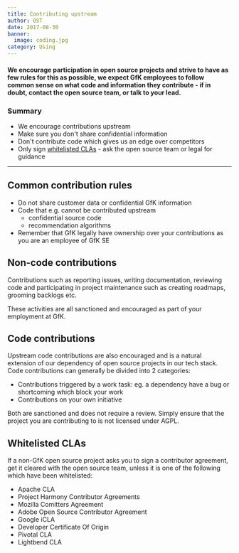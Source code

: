 ```yaml
---
title: Contributing upstream
author: OST
date: 2017-08-30
banner:
  image: coding.jpg
category: Using
---
```


#### We encourage participation in open source projects and strive to have as few rules for this as possible, we expect GfK employees to follow common sense on what code and information they contribute - if in doubt, contact the open source team, or talk to your lead.

### Summary

* We encourage contributions upstream
* Make sure you don't share confidential information
* Don't contribute code which gives us an edge over competitors
* Only sign [whitelisted CLAs](#whitelisted-clas) - ask the open source team or legal for guidance

---

## Common contribution rules

* Do not share customer data or confidential GfK information
* Code that e.g. cannot be contributed upstream
  * confidential source code
  * recommendation algorithms
* Remember that GfK legally have ownership over your contributions as you are an employee of GfK SE

## Non-code contributions

Contributions such as reporting issues, writing documentation, reviewing code and participating
in project maintenance such as creating roadmaps, grooming backlogs etc.

These activities are all sanctioned and encouraged as part of your employment at GfK.

## Code contributions

Upstream code contributions are also encouraged and is a natural extension of our dependency of
open source projects in our tech stack. Code contributions can generally be divided into 2 categories:

* Contributions triggered by a work task: eg. a dependency have a bug or shortcoming which block your work
* Contributions on your own initiative

Both are sanctioned and does not require a review. Simply ensure that the project you are contributing to is not licensed under AGPL.

## Whitelisted CLAs
If a non-GfK open source project asks you to sign a contributor agreement, get it cleared with the open source team, unless it is one of the following which have been whitelisted:

- Apache CLA
- Project Harmony Contributor Agreements
- Mozilla Comitters Agreement
- Adobe Open Source Contributor Agreement
- Google iCLA
- Developer Certificate Of Origin
- Pivotal CLA
- Lightbend CLA


